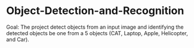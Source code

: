 # Object-Detection-and-Recognition
Goal: The project detect objects from an input image and identifying the detected objects be one from a 5 objects (CAT, Laptop, Apple,
Helicopter, and Car).
